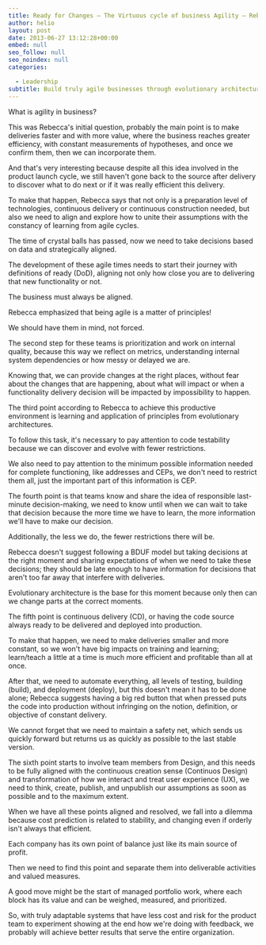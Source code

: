 ```yaml
---
title: Ready for Changes – The Virtuous cycle of business Agility – Rebecca Parsons
author: helio
layout: post
date: 2013-06-27 13:12:28+00:00
embed: null
seo_follow: null
seo_noindex: null
categories:

  - Leadership
subtitle: Build truly agile businesses through evolutionary architecture, continuous delivery, and data-driven decisions—discover the 6 pillars that create sustainable competitive advantage
---
```


What is agility in business?

This was Rebecca's initial question, probably the main point is to make deliveries faster and with more value, where the business reaches greater efficiency, with constant measurements of hypotheses, and once we confirm them, then we can incorporate them.

And that's very interesting because despite all this idea involved in the product launch cycle, we still haven't gone back to the source after delivery to discover what to do next or if it was really efficient this delivery.

To make that happen, Rebecca says that not only is a preparation level of technologies, continuous delivery or continuous construction needed, but also we need to align and explore how to unite their assumptions with the constancy of learning from agile cycles.

The time of crystal balls has passed, now we need to take decisions based on data and strategically aligned.

The development of these agile times needs to start their journey with definitions of ready (DoD), aligning not only how close you are to delivering that new functionality or not.

The business must always be aligned.

Rebecca emphasized that being agile is a matter of principles!

We should have them in mind, not forced.

The second step for these teams is prioritization and work on internal quality, because this way we reflect on metrics, understanding internal system dependencies or how messy or delayed we are.

Knowing that, we can provide changes at the right places, without fear about the changes that are happening, about what will impact or when a functionality delivery decision will be impacted by impossibility to happen.

The third point according to Rebecca to achieve this productive environment is learning and application of principles from evolutionary architectures.

To follow this task, it's necessary to pay attention to code testability because we can discover and evolve with fewer restrictions.

We also need to pay attention to the minimum possible information needed for complete functioning, like addresses and CEPs, we don't need to restrict them all, just the important part of this information is CEP.

The fourth point is that teams know and share the idea of responsible last-minute decision-making, we need to know until when we can wait to take that decision because the more time we have to learn, the more information we'll have to make our decision.

Additionally, the less we do, the fewer restrictions there will be.

Rebecca doesn't suggest following a BDUF model but taking decisions at the right moment and sharing expectations of when we need to take these decisions; they should be late enough to have information for decisions that aren't too far away that interfere with deliveries.

Evolutionary architecture is the base for this moment because only then can we change parts at the correct moments.

The fifth point is continuous delivery (CD), or having the code source always ready to be delivered and deployed into production.

To make that happen, we need to make deliveries smaller and more constant, so we won't have big impacts on training and learning; learn/teach a little at a time is much more efficient and profitable than all at once.

After that, we need to automate everything, all levels of testing, building (build), and deployment (deploy), but this doesn't mean it has to be done alone; Rebecca suggests having a big red button that when pressed puts the code into production without infringing on the notion, definition, or objective of constant delivery.

We cannot forget that we need to maintain a safety net, which sends us quickly forward but returns us as quickly as possible to the last stable version.

The sixth point starts to involve team members from Design, and this needs to be fully aligned with the continuous creation sense (Continuos Design) and transformation of how we interact and treat user experience (UX), we need to think, create, publish, and unpublish our assumptions as soon as possible and to the maximum extent.

When we have all these points aligned and resolved, we fall into a dilemma because cost prediction is related to stability, and changing even if orderly isn't always that efficient.

Each company has its own point of balance just like its main source of profit.

Then we need to find this point and separate them into deliverable activities and valued measures.

A good move might be the start of managed portfolio work, where each block has its value and can be weighed, measured, and prioritized.

So, with truly adaptable systems that have less cost and risk for the product team to experiment showing at the end how we're doing with feedback, we probably will achieve better results that serve the entire organization.
